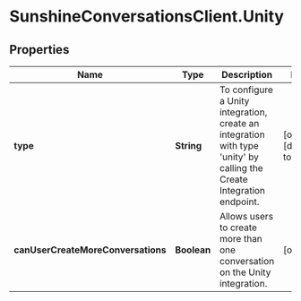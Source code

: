 # SunshineConversationsClient.Unity

## Properties

Name | Type | Description | Notes
------------ | ------------- | ------------- | -------------
**type** | **String** | To configure a Unity integration, create an integration with type &#39;unity&#39; by calling the Create Integration endpoint.  | [optional] [default to &#39;unity&#39;]
**canUserCreateMoreConversations** | **Boolean** | Allows users to create more than one conversation on the Unity integration. | [optional] 


